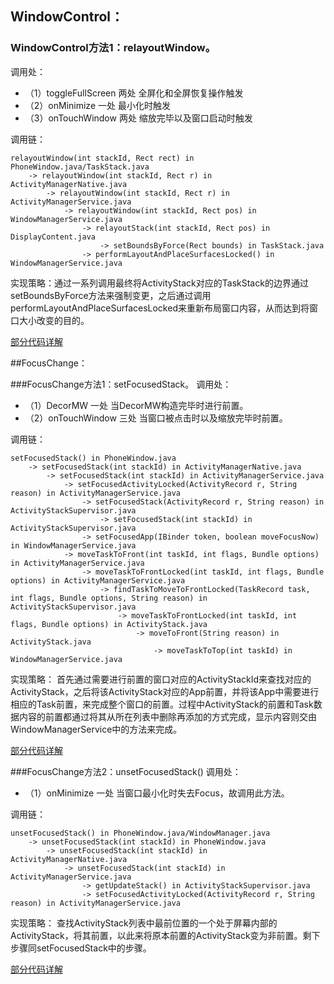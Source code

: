 ## WindowControl：

### WindowControl方法1：relayoutWindow。

调用处：
- （1）toggleFullScreen 两处
		全屏化和全屏恢复操作触发
- （2）onMinimize 一处
		最小化时触发
- （3）onTouchWindow 两处
		缩放完毕以及窗口启动时触发
		
调用链：
```
relayoutWindow(int stackId, Rect rect) in PhoneWindow.java/TaskStack.java
	-> relayoutWindow(int stackId, Rect r) in ActivityManagerNative.java
		-> relayoutWindow(int stackId, Rect r) in ActivityManagerService.java
			-> relayoutWindow(int stackId, Rect pos) in WindowManagerService.java
				-> relayoutStack(int stackId, Rect pos) in DisplayContent.java
					-> setBoundsByForce(Rect bounds) in TaskStack.java
				-> performLayoutAndPlaceSurfacesLocked() in WindowManagerService.java
```
					
实现策略：通过一系列调用最终将ActivityStack对应的TaskStack的边界通过setBoundsByForce方法来强制变更，之后通过调用performLayoutAndPlaceSurfacesLocked来重新布局窗口内容，从而达到将窗口大小改变的目的。

[部分代码详解](https://github.com/openthos/android-x86-analysis/blob/master/relayoutWindow.txt)


##FocusChange：

###FocusChange方法1：setFocusedStack。
调用处：
- （1）DecorMW 一处
		当DecorMW构造完毕时进行前置。
- （2）onTouchWindow 三处
		当窗口被点击时以及缩放完毕时前置。

调用链：

```
setFocusedStack() in PhoneWindow.java
	-> setFocusedStack(int stackId) in ActivityManagerNative.java
		-> setFocusedStack(int stackId) in ActivityManagerService.java
			-> setFocusedActivityLocked(ActivityRecord r, String reason) in ActivityManagerService.java
				-> setFocusedStack(ActivityRecord r, String reason) in ActivityStackSupervisor.java
					-> setFocusedStack(int stackId) in ActivityStackSupervisor.java
				-> setFocusedApp(IBinder token, boolean moveFocusNow) in WindowManagerService.java
			-> moveTaskToFront(int taskId, int flags, Bundle options) in ActivityManagerService.java
				-> moveTaskToFrontLocked(int taskId, int flags, Bundle options) in ActivityManagerService.java
					-> findTaskToMoveToFrontLocked(TaskRecord task, int flags, Bundle options, String reason) in ActivityStackSupervisor.java
						-> moveTaskToFrontLocked(int taskId, int flags, Bundle options) in ActivityStack.java
							-> moveToFront(String reason) in ActivityStack.java
								-> moveTaskToTop(int taskId) in WindowManagerService.java
```

实现策略：
首先通过需要进行前置的窗口对应的ActivityStackId来查找对应的ActivityStack，之后将该ActivityStack对应的App前置，并将该App中需要进行相应的Task前置，来完成整个窗口的前置。过程中ActivityStack的前置和Task数据内容的前置都通过将其从所在列表中删除再添加的方式完成，显示内容则交由WindowManagerService中的方法来完成。

[部分代码详解](https://github.com/openthos/android-x86-analysis/blob/master/setFocusedStack.txt)

###FocusChange方法2：unsetFocusedStack()
调用处：
- （1）onMinimize 一处
		当窗口最小化时失去Focus，故调用此方法。

调用链：

```
unsetFocusedStack() in PhoneWindow.java/WindowManager.java
	-> unsetFocusedStack(int stackId) in PhoneWindow.java
		-> unsetFocusedStack(int stackId) in ActivityManagerNative.java
			-> unsetFocusedStack(int stackId) in ActivityManagerService.java
				-> getUpdateStack() in ActivityStackSupervisor.java 
				-> setFocusedActivityLocked(ActivityRecord r, String reason) in ActivityManagerService.java
```

实现策略：
查找ActivityStack列表中最前位置的一个处于屏幕内部的ActivityStack，将其前置，以此来将原本前置的ActivityStack变为非前置。剩下步骤同setFocusedStack中的步骤。

[部分代码详解](https://github.com/openthos/android-x86-analysis/blob/master/unsetFocusedStack.txt)


